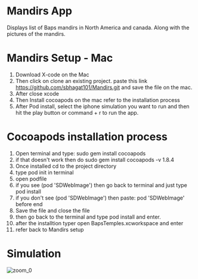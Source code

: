 # Mandirs App
Displays list of Baps mandirs in North America and canada. Along with the pictures of the mandirs.

# Mandirs Setup - Mac
1. Download X-code on the Mac
2. Then click on clone an existing project. paste this link https://github.com/sbhagat101/Mandirs.git and save the file on the mac.
3. After close xcode
4. Then Install cocoapods on the mac refer to the installation process
5. After Pod install, select the iphone simulation you want to run and then hit the play button or command + r to run the app.

# Cocoapods installation process
1. Open terminal and type: sudo gem install cocoapods
2. if that doesn't work then do sudo gem install cocoapods -v 1.8.4
3. Once installed cd to the project directory
4. type pod init in terminal
5. open podfile
6. if you see (pod 'SDWebImage') then go back to terminal and just type pod install
7. if you don't see (pod 'SDWebImage') then paste: pod 'SDWebImage' before end
8. Save the file and close the file
9. then go back to the terminal and type pod install and enter.
10. after the installtion typer open BapsTemples.xcworkspace and enter
11. refer back to Mandirs setup


# Simulation 
![zoom_0](https://user-images.githubusercontent.com/54718068/121794842-701c6300-cbc0-11eb-8e65-990f0b939a63.gif)


